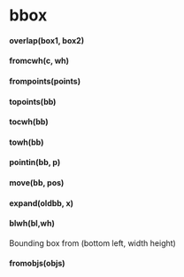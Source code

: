 # bbox
#### overlap(box1, box2)



#### fromcwh(c, wh)



#### frompoints(points)



#### topoints(bb)



#### tocwh(bb)



#### towh(bb)



#### pointin(bb, p)



#### move(bb, pos)



#### expand(oldbb, x)



#### blwh(bl,wh)

Bounding box from (bottom left, width height)

#### fromobjs(objs)




